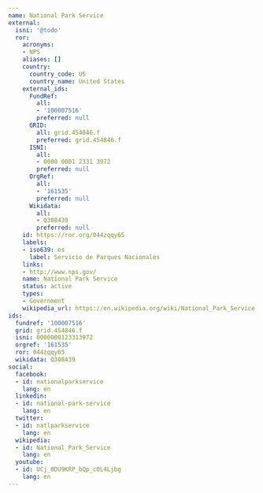 ```yaml
---
name: National Park Service
external:
  isni: '@todo'
  ror:
    acronyms:
    - NPS
    aliases: []
    country:
      country_code: US
      country_name: United States
    external_ids:
      FundRef:
        all:
        - '100007516'
        preferred: null
      GRID:
        all: grid.454846.f
        preferred: grid.454846.f
      ISNI:
        all:
        - 0000 0001 2331 3972
        preferred: null
      OrgRef:
        all:
        - '161535'
        preferred: null
      Wikidata:
        all:
        - Q308439
        preferred: null
    id: https://ror.org/044zqqy65
    labels:
    - iso639: es
      label: Servicio de Parques Nacionales
    links:
    - http://www.nps.gov/
    name: National Park Service
    status: active
    types:
    - Government
    wikipedia_url: https://en.wikipedia.org/wiki/National_Park_Service
ids:
  fundref: '100007516'
  grid: grid.454846.f
  isni: 0000000123313972
  orgref: '161535'
  ror: 044zqqy65
  wikidata: Q308439
social:
  facebook:
  - id: nationalparkservice
    lang: en
  linkedin:
  - id: national-park-service
    lang: en
  twitter:
  - id: natlparkservice
    lang: en
  wikipedia:
  - id: National_Park_Service
    lang: en
  youtube:
  - id: UCj_0DU9KRP_bQp_cOL4Ljbg
    lang: en
---
```

